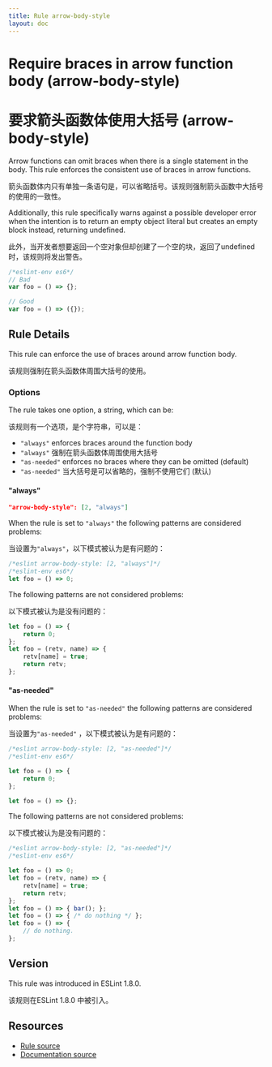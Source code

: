 ```yaml
---
title: Rule arrow-body-style
layout: doc
---
```

<!-- Note: No pull requests accepted for this file. See README.md in the root directory for details. -->
# Require braces in arrow function body (arrow-body-style)

# 要求箭头函数体使用大括号 (arrow-body-style)

Arrow functions can omit braces when there is a single statement in the body. This rule enforces the consistent use of braces in arrow functions.

箭头函数体内只有单独一条语句是，可以省略括号。该规则强制箭头函数中大括号的使用的一致性。

Additionally, this rule specifically warns against a possible developer error when the intention is to return an empty object literal but creates an empty block instead, returning undefined.

此外，当开发者想要返回一个空对象但却创建了一个空的块，返回了undefined时，该规则将发出警告。

```js
/*eslint-env es6*/
// Bad
var foo = () => {};

// Good
var foo = () => ({});
```

## Rule Details

This rule can enforce the use of braces around arrow function body.

该规则强制在箭头函数体周围大括号的使用。

### Options

The rule takes one option, a string, which can be:

该规则有一个选项，是个字符串，可以是：

* `"always"` enforces braces around the function body
* `"always"` 强制在箭头函数体周围使用大括号
* `"as-needed"` enforces no braces where they can be omitted (default)
* `"as-needed"` 当大括号是可以省略的，强制不使用它们 (默认)

#### "always"

```json
"arrow-body-style": [2, "always"]
```

When the rule is set to `"always"` the following patterns are considered problems:

当设置为`"always"`，以下模式被认为是有问题的：

```js
/*eslint arrow-body-style: [2, "always"]*/
/*eslint-env es6*/
let foo = () => 0;
```

The following patterns are not considered problems:

以下模式被认为是没有问题的：

```js
let foo = () => {
    return 0;
};
let foo = (retv, name) => {
    retv[name] = true;
    return retv;
};
```

#### "as-needed"

When the rule is set to `"as-needed"` the following patterns are considered problems:

当设置为`"as-needed"` ，以下模式被认为是有问题的：

```js
/*eslint arrow-body-style: [2, "as-needed"]*/
/*eslint-env es6*/

let foo = () => {
    return 0;
};

let foo = () => {};
```

The following patterns are not considered problems:

以下模式被认为是没有问题的：

```js
/*eslint arrow-body-style: [2, "as-needed"]*/
/*eslint-env es6*/

let foo = () => 0;
let foo = (retv, name) => {
    retv[name] = true;
    return retv;
};
let foo = () => { bar(); };
let foo = () => { /* do nothing */ };
let foo = () => {
    // do nothing.
};
```

## Version

This rule was introduced in ESLint 1.8.0.

该规则在ESLint 1.8.0 中被引入。

## Resources

* [Rule source](https://github.com/eslint/eslint/tree/master/lib/rules/arrow-body-style.js)
* [Documentation source](https://github.com/eslint/eslint/tree/master/docs/rules/arrow-body-style.md)
